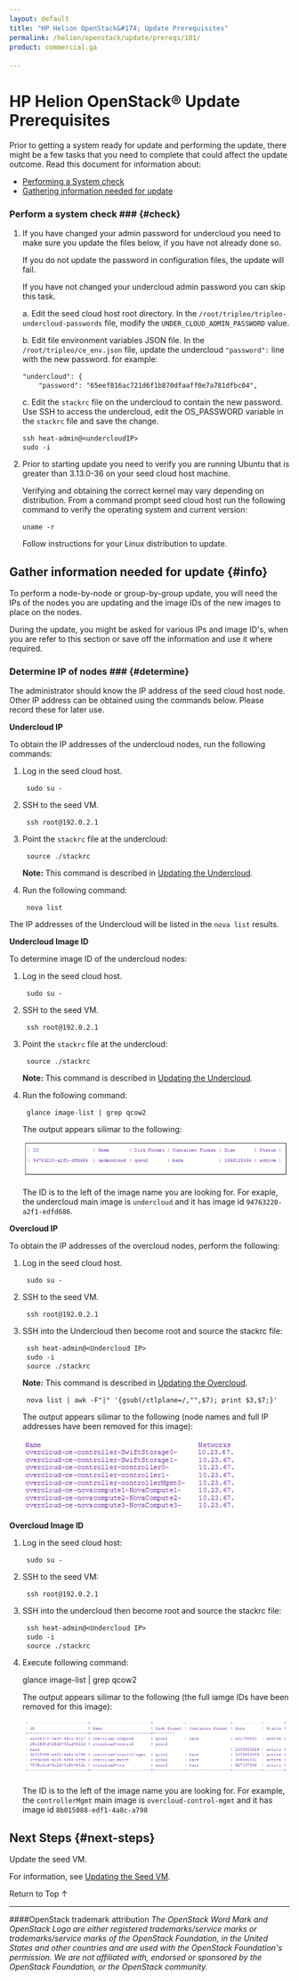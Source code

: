 ```yaml
---
layout: default
title: "HP Helion OpenStack&#174; Update Prerequisites"
permalink: /helion/openstack/update/prereqs/101/
product: commercial.ga

---
```

<!--PUBLISHED-->


<script>

function PageRefresh {
onLoad="window.refresh"
}

PageRefresh();

</script>
<!--
<p style="font-size: small;"> <a href="/helion/openstack/">&#9664; PREV | <a href="/helion/openstack/">&#9650; UP</a> | <a href="/helion/openstack/faq/">NEXT &#9654; </a></p>
-->
# HP Helion OpenStack&reg; Update Prerequisites

Prior to getting a system ready for update and performing the update, there might be a few tasks that you need to complete that could affect the update outcome.  Read this document for information about:

* [Performing a System check](#check)
* [Gathering information needed for update](#info)

### Perform a system check ### {#check}

1.	If you have changed your admin password for undercloud you need to make sure you update the files below, if you have not already done so. 

	If you do not update the password in configuration files, the update will fail.  

	If you have not changed your undercloud admin password you can skip this task.

	a. Edit the seed cloud host root directory. In the `/root/tripleo/tripleo-undercloud-passwords` file, modify the `UNDER_CLOUD_ADMIN_PASSWORD` value.

	b. Edit file environment variables JSON file. In the `/root/tripleo/ce_env.json` file, update the undercloud `"password":` line with the new password. for example:

		"undercloud": {
			"password": "65eef816ac721d6f1b870dfaaff0e7a781dfbc04",

	c.	Edit the `stackrc` file on the undercloud to contain the new password. Use SSH to access the undercloud, edit the OS_PASSWORD variable in the `stackrc` file and save the change. 

		ssh heat-admin@<undercloudIP>
		sudo -i

2.	Prior to starting update you need to verify you are running Ubuntu that is greater than 3.13.0-36 on your seed cloud host machine. 

	Verifying and obtaining the correct kernel may vary depending on distribution.  From a command prompt seed cloud host run the following command to verify the operating system and current version:

		uname -r   

	Follow instructions for your Linux distribution to update.

<!---removing as per JIRA 
### Extract the required scripts and libraries ### {#extract}

As mentioned in the [Update Overview](/helion/openstack/update/overview/101/), a HP Helion OpenStack patch update is composed of multiple major components.  

The Overcloud node images can be one of the components. If you have [downloaded the patch update using Sherpa](/helion/openstack/update/download/101/), at this stage the overcloud node images are located in the undercloud image repository. 

The other files come as TAR files and are delivered to the undercloud local filesystem, by default, the `/tmp/heat_templates` folder.  It is possible to change the location of the undercloud patch update tarballs, during or after deployment. See [Change the default](#default) below. 

To extract the files:

1. Use SSH to access the seed cloud host:

		ssh heat-admin@<seed_cloud_host_IP>
		sudo -i

2. Copy the TAR file to the seed cloud host and extract contents. From an SSH session to the seed cloud host do the following:

		ssh heat-admin@<undercloudIP>
		sudo -i

		scp heat-admin@<Insert undercloudIP>:/tmp/heat_templates/* /tmp
		tar xvf tripleo-ansible<version>.tar 
		mv /opt/stack/tripleo-ansible /opt/stack/tripleo-ansible-orig
		mv /tmp/tripleo-ansible /opt/stack/

	Where:

	* <Insert undercloudIP> is the IP of the undercloud node
	* /tmp/heat_templates/ is the default location of the TAR files; enter the appropriate location, if you [changed the location](#default).

	The files will now be extracted in the seed tmp node.  If desired, you can delete the files in the `/tmp/heat_templates` directory.

#### Change the default #### {#default}

It is possible to change the location of the undercloud patch update TAR files, during or after deployment. The default location is the `/tmp/heat_templates` folder.   

If you have done so you can recall where you have changed the directory to by viewing the Sherpa configuration file.  

The Sherpa configuration file for the undercloud can be found at `/etc/sherpa/sherpa.conf`. 

The directory where the files where stored can be found by looking in the `RepositoryMgr` portion of `/etc/sherpa/sherpa.conf`. Search for the directory attribute as seen below:

	'file': {
	'classname': 'sherpa.handlers.repository.file.FileSystemHandler',
	'destinations': [
	{
	'directory': '/tmp/heat_templates',

When locating the update files, use the directory set in `/etc/sherpa/sherpa.conf`.

---->

## Gather information needed for update {#info}

To perform a node-by-node or group-by-group update, you will need the IPs of the nodes you are updating and the image IDs of the new images to place on the nodes.  

During the update, you might be asked for various IPs and image ID's, when you are refer to this section or save off the information and use it where required.

### Determine IP of nodes ### {#determine}

The administrator should know the IP address of the seed cloud host node.  Other IP address can be obtained using the commands below.  Please record these for later use. 

**Undercloud IP**

To obtain the IP addresses of the undercloud nodes, run the following commands:

1. Log in the seed cloud host.

		sudo su -

2. SSH to the seed VM.

		ssh root@192.0.2.1 

3. Point the `stackrc` file at the undercloud:

		source ./stackrc

	**Note:** This command is described in [Updating the Undercloud](/helion/openstack/update/undercloud/101/). 

4. Run the following command:

		nova list

The IP addresses of the Undercloud will be listed in the `nova list` results.


**Undercloud Image ID**

To determine image ID of the undercloud nodes:

1. Log in the seed cloud host.

		sudo su -

2. SSH to the seed VM.

		ssh root@192.0.2.1 

3. Point the `stackrc` file at the undercloud:

		source ./stackrc

	**Note:** This command is described in [Updating the Undercloud](/helion/openstack/update/undercloud/101/).

4. Run the following command:

		glance image-list | grep qcow2

	The output appears silimar to the following:

	<img src="media/Update_UC_Image_ID.png">

	The ID is to the left of the image name you are looking for. For exaple, the undercloud main image is `undercloud` and it has image id `94763220-a2f1-edfd686`. 


**Overcloud IP**

To obtain the IP addresses of the overcloud nodes, perform the following:

1. Log in the seed cloud host.

		sudo su -

2. SSH to the seed VM.

		ssh root@192.0.2.1 

3. SSH into the Undercloud then become root and source the stackrc file:

		ssh heat-admin@<Undercloud IP>
		sudo -i
		source ./stackrc

	**Note:** This command is described in [Updating the Overcloud](/helion/openstack/update/overcloud/101/).

		nova list | awk -F"|" '{gsub(/ctlplane=/,"",$7); print $3,$7;}'

	The output appears silimar to the following (node names and full IP addresses have been removed for this image):

	<img src="media/Update_OC_IP.png">

**Overcloud Image ID**

1. Log in the seed cloud host:

		sudo su -

2. SSH to the seed VM:

		ssh root@192.0.2.1 

3. SSH into the undercloud then become root and source the stackrc file:

		ssh heat-admin@<Undercloud IP>
		sudo -i
		source ./stackrc

4. Execute following command: 

	glance image-list | grep qcow2

	The output appears silimar to the following (the full iamge IDs have been removed for this image):

	<img src="media/Update_OC_Image_ID.png">

	The ID is to the left of the image name you are looking for.  For example, the `controllerMgmt` main image is `overcloud-control-mgmt` and it has image id `8b015088-edf1-4a8c-a798`


## Next Steps {#next-steps}

Update the seed VM.

For information, see [Updating the Seed VM](/helion/openstack/update/seed/101/).


<a href="#top" style="padding:14px 0px 14px 0px; text-decoration: none;"> Return to Top &#8593; </a>


----
####OpenStack trademark attribution
*The OpenStack Word Mark and OpenStack Logo are either registered trademarks/service marks or trademarks/service marks of the OpenStack Foundation, in the United States and other countries and are used with the OpenStack Foundation's permission. We are not affiliated with, endorsed or sponsored by the OpenStack Foundation, or the OpenStack community.*

